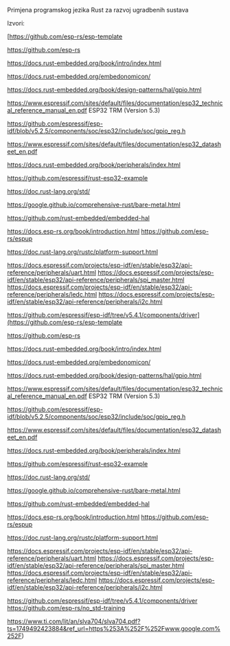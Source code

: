 Primjena programskog jezika Rust za razvoj ugradbenih sustava


Izvori:

[https://github.com/esp-rs/esp-template

https://github.com/esp-rs

https://docs.rust-embedded.org/book/intro/index.html

https://docs.rust-embedded.org/embedonomicon/

https://docs.rust-embedded.org/book/design-patterns/hal/gpio.html

https://www.espressif.com/sites/default/files/documentation/esp32_technical_reference_manual_en.pdf ESP32 TRM (Version 5.3)

https://github.com/espressif/esp-idf/blob/v5.2.5/components/soc/esp32/include/soc/gpio_reg.h

https://www.espressif.com/sites/default/files/documentation/esp32_datasheet_en.pdf

https://docs.rust-embedded.org/book/peripherals/index.html

https://github.com/espressif/rust-esp32-example

https://doc.rust-lang.org/std/

https://google.github.io/comprehensive-rust/bare-metal.html

https://github.com/rust-embedded/embedded-hal

https://docs.esp-rs.org/book/introduction.html
https://github.com/esp-rs/espup

https://doc.rust-lang.org/rustc/platform-support.html

https://docs.espressif.com/projects/esp-idf/en/stable/esp32/api-reference/peripherals/uart.html
https://docs.espressif.com/projects/esp-idf/en/stable/esp32/api-reference/peripherals/spi_master.html
https://docs.espressif.com/projects/esp-idf/en/stable/esp32/api-reference/peripherals/ledc.html
https://docs.espressif.com/projects/esp-idf/en/stable/esp32/api-reference/peripherals/i2c.html

https://github.com/espressif/esp-idf/tree/v5.4.1/components/driver](https://github.com/esp-rs/esp-template

https://github.com/esp-rs

https://docs.rust-embedded.org/book/intro/index.html

https://docs.rust-embedded.org/embedonomicon/

https://docs.rust-embedded.org/book/design-patterns/hal/gpio.html

https://www.espressif.com/sites/default/files/documentation/esp32_technical_reference_manual_en.pdf ESP32 TRM (Version 5.3)

https://github.com/espressif/esp-idf/blob/v5.2.5/components/soc/esp32/include/soc/gpio_reg.h

https://www.espressif.com/sites/default/files/documentation/esp32_datasheet_en.pdf

https://docs.rust-embedded.org/book/peripherals/index.html

https://github.com/espressif/rust-esp32-example

https://doc.rust-lang.org/std/

https://google.github.io/comprehensive-rust/bare-metal.html

https://github.com/rust-embedded/embedded-hal

https://docs.esp-rs.org/book/introduction.html
https://github.com/esp-rs/espup

https://doc.rust-lang.org/rustc/platform-support.html

https://docs.espressif.com/projects/esp-idf/en/stable/esp32/api-reference/peripherals/uart.html
https://docs.espressif.com/projects/esp-idf/en/stable/esp32/api-reference/peripherals/spi_master.html
https://docs.espressif.com/projects/esp-idf/en/stable/esp32/api-reference/peripherals/ledc.html
https://docs.espressif.com/projects/esp-idf/en/stable/esp32/api-reference/peripherals/i2c.html


https://github.com/espressif/esp-idf/tree/v5.4.1/components/driver
https://github.com/esp-rs/no_std-training

https://www.ti.com/lit/an/slva704/slva704.pdf?ts=1749492423884&ref_url=https%253A%252F%252Fwww.google.com%252F)

